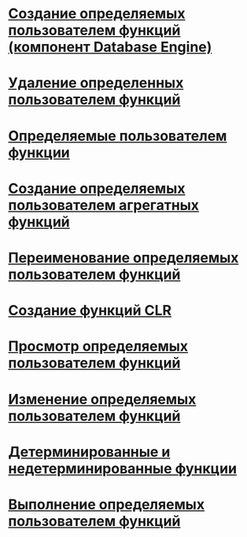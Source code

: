 # [Создание определяемых пользователем функций (компонент Database Engine)](create-user-defined-functions-database-engine.md)
# [Удаление определенных пользователем функций](delete-user-defined-functions.md)
# [Определяемые пользователем функции](user-defined-functions.md)
# [Создание определяемых пользователем агрегатных функций](create-user-defined-aggregates.md)
# [Переименование определяемых пользователем функций](rename-user-defined-functions.md)
# [Создание функций CLR](create-clr-functions.md)
# [Просмотр определяемых пользователем функций](view-user-defined-functions.md)
# [Изменение определяемых пользователем функций](modify-user-defined-functions.md)
# [Детерминированные и недетерминированные функции](deterministic-and-nondeterministic-functions.md)
# [Выполнение определяемых пользователем функций](execute-user-defined-functions.md)
